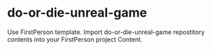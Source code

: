 # do-or-die-unreal-game

Use FirstPerson template.
Import do-or-die-unreal-game repostitory contents into your FirstPerson project Content.
